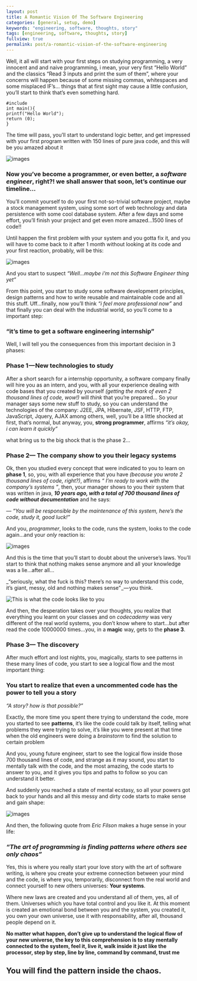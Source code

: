 ```yaml
---
layout: post
title: A Romantic Vision Of The Software Engineering
categories: [general, setup, demo]
keywords: "engineering, software, thoughts, story"
tags: [engineering, software, thoughts, story]
fullview: true
permalink: post/a-romantic-vision-of-the-software-engineering
---
```


Well, it all will start with your first steps on studying programming, a very innocent and and naive programming, i mean, your very first “Hello World” and the classics “Read 3 inputs and print the sum of them”, where your concerns will happen because of some missing commas, whitespaces and some misplaced IF’s… things that at first sight may cause a little confusion, you’ll start to think that’s even something hard.

    #include
    int main(){
    printf("Hello World");
    return (0);
    }

The time will pass, you’ll start to understand logic better, and get impressed with your first program written with 150 lines of pure java code, and this will be you amazed about it

![images](/content/images/2015/06/amazed.png)

### **Now you’ve become a programmer, or even better, a _software engineer_, right?! we shall answer that soon, let’s continue our timeline…**

You’ll commit yourself to do your first not-so-trivial software project, maybe a stock management system, using some sort of web technology and data persistence with some cool database system. After a few days and some effort, you’ll finish your project and get even more amazed…1500 lines of code!!

Until happen the first problem with your system and you gotta fix it, and you will have to come back to it after 1 month without looking at its code and your first reaction, probably, will be this:

![images](/content/images/2015/06/scared.jpeg)

And you start to suspect _“Well…maybe i’m not this Software Engineer thing yet”_

From this point, you start to study some software development principles, design patterns and how to write reusable and maintainable code and all this stuff. Uff…finally, now you’ll think _“i feel more professional now”_ and that finally you can deal with the industrial world, so you’ll come to a important step:

### **“it’s time to get a software engineering internship”**

Well, I will tell you the consequences from this important decision in 3 phases:

### Phase 1 — New technologies to study

After a short search for a internship opportunity, a software company finally will hire you as an intern, and you, with all your experience dealing with code bases that you created by yourself _(getting the mark of even 2 thousand lines of code, wow!)_ will _think_ that you’re prepared… So your manager says some new stuff to study, so you can understand the technologies of the company: J2EE, JPA, Hibernate, JSF, HTTP, FTP, JavaScript, Jquery, AJAX among others, well, you’ll be a little shocked at first, that’s normal, but anyway, you, **strong programmer**, affirms _“it’s okay, i can learn it quickly”_

what bring us to the big shock that is the phase 2…

### Phase 2— The company show to you their legacy systems

Ok, then you studied every concept that were indicated to you to learn on **phase 1**, so, you, with all experience that you have _(because you wrote 2 thousand lines of code, right?)_, affirms _“ I’m ready to work with the company’s systems ”_, then, your manager shows to you their system that was written in java, **_10 years ago, with a total of 700 thousand lines of code without documentation_** and he says:

_— “You will be responsible by the maintenance of this system, here’s the code, study it, good luck!”_

And you, _programmer_, looks to the code, runs the system, looks to the code again…and your _only_ reaction is:

![images](/content/images/2015/06/depressive.png)

And this is the time that you’ll start to doubt about the universe’s laws. You’ll start to think that nothing makes sense anymore and all your knowledge was a lie…after all…

_“seriously, what the fuck is this? there’s no way to understand this code, it’s giant, messy, old and nothing makes sense” _— you think.

![This is what the code looks like to you](/content/images/2015/06/matrix.gif)

And then, the desperation takes over your thoughts, you realize that everything you learnt on your classes and on _codecademy_ was very different of the real world systems, you don’t know where to start…but after read the code 10000000 times…you, in a **magic** way, gets to the **phase 3**.

### Phase 3— The discovery

After much effort and lost nights, you, magically, starts to see patterns in these many lines of code, you start to see a logical flow and the most important thing:

### You start to realize that even a uncommented code has the power to tell you a story

_“A story? how is that possible?”_

Exactly, the more time you spent there trying to understand the code, more you started to see **patterns**, it’s like the code could talk by itself, telling what problems they were trying to solve, it’s like you were present at that time when the old engineers were doing a _brainstorm_ to find the solution to certain problem

And you, young future engineer, start to see the logical flow inside those 700 thousand lines of code, and strange as it may sound, you start to mentally talk with the code, and the most amazing, the code starts to answer to you, and it gives you tips and paths to follow so you can understand it better.

And suddenly you reached a state of mental ecstasy, so all your powers got back to your hands and all this messy and dirty code starts to make sense and gain shape:

![images](/content/images/2015/06/matrix2.jpeg)

And then, the following quote from _Eric Filson_ makes a huge sense in your life:

### _“The art of programming is finding patterns where others see only chaos”_

Yes, this is where you really start your love story with the art of software writing, is where you create your extreme connection between your mind and the code, is where you, temporarily, disconnect from the real world and connect yourself to new others universes: **Your systems**.

Where new laws are created and you understand all of them, yes, all of them. Universes which you have total control and you like it. At this moment is created an emotional bond between you and the system, you created it, you own your own universe, use it with responsability, after all, thousand people depend on it.

**No matter what happen, don’t give up to understand the logical flow of your new universe, the key to this comprehension is to stay mentally connected to the system, feel it, live it, walk inside it just like the processor, step by step, line by line, command by command, trust me**

## **You will find the pattern inside the chaos.**
